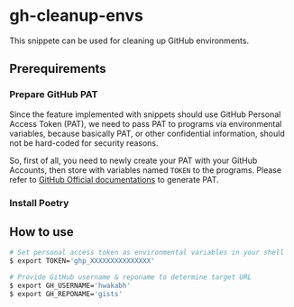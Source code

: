 # gh-cleanup-envs

This snippete can be used for cleaning up GitHub environments.

## Prerequirements

### Prepare GitHub PAT

Since the feature implemented with snippets should use GitHub Personal Access Token (PAT),
we need to pass PAT to programs via environmental variables,
because basically PAT, or other confidential information, should not be hard-coded for security reasons.

So, first of all, you need to newly create your PAT with your GitHub Accounts, then store with variables named `TOKEN` to the programs.
Please refer to [GitHub Official documentations](https://docs.github.com/en/authentication/keeping-your-account-and-data-secure/creating-a-personal-access-token) to generate PAT.

### Install Poetry

## How to use

```bash
# Set personal access token as environmental variables in your shell
$ export TOKEN='ghp_XXXXXXXXXXXXXXX'

# Provide GitHub username & reponame to determine target URL
$ export GH_USERNAME='hwakabh'
$ export GH_REPONAME='gists'
```
